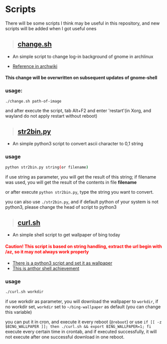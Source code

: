 # Scripts
There will be some scripts I think may be useful in this repository, and new scripts will be added when I got useful ones
> ## [change.sh](./change.sh)
- An simple script to change log-in background of gnome in archlinux

- [Reference in archwiki](https://wiki.archlinux.org/index.php/GDM#Log-in_screen_background_image)

#### This change will be overwritten on subsequent updates of gnome-shell
    
### usage:
``` 
./change.sh path-of-image 
```
and after execute the script, tab Alt+F2 and enter 'restart'(in Xorg, and wayland do not apply restart without reboot)
> ## [str2bin.py](./str2bin.py)
- An simple python3 script to convert ascii character to 0,1 string

### usage
```sh
python str2bin.py string(or filename)
```
if use string as parameter, you will get the result of this string; if filename was used, you will get the result of the contents in file __filename__

or after execute `python str2bin.py`, type the string you want to convert.

you can also use `./str2bin.py`, and if default python of your system is not python3, please change the head of script to python3
> ## [curl.sh](./curl.sh)
- An simple shell script to get wallpaper of bing today

#### <span style="color:red"> **Caution! This script is based on string handling, extract the url begin with /az, so it may not always work properly**</span>

- [There is a python3 script and set it as wallpaper](https://github.com/mammuth/bing-wallpaper)
- [This is anthor shell achievement](https://github.com/whizzzkid/bing-wallpapers-for-linux)
### usage
```sh
./curl.sh workdir
```
if use workdir as parameter, you will download the wallpaper to `workdir`, if no workdir set, `workdir` set to `~/bing-wallpaper` as default (you can change this variable)

you can put it in cron, and execute it every reboot (`@reboot`) or use `if [[ -z $BING_WALLPAPER ]]; then ./curl.sh && export BING_WALLPAPER=1; fi` execute every certain time in crontab, and if executed successfully, it will not execute after one successful download in one reboot.